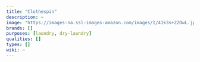 ```yaml
---
title: "Clothespin"
description: ~
image: "https://images-na.ssl-images-amazon.com/images/I/41k3s+ZZOwL.jpg"
brands: []
purposes: [laundry, dry-laundry]
qualities: []
types: []
wiki: ~
---
```

